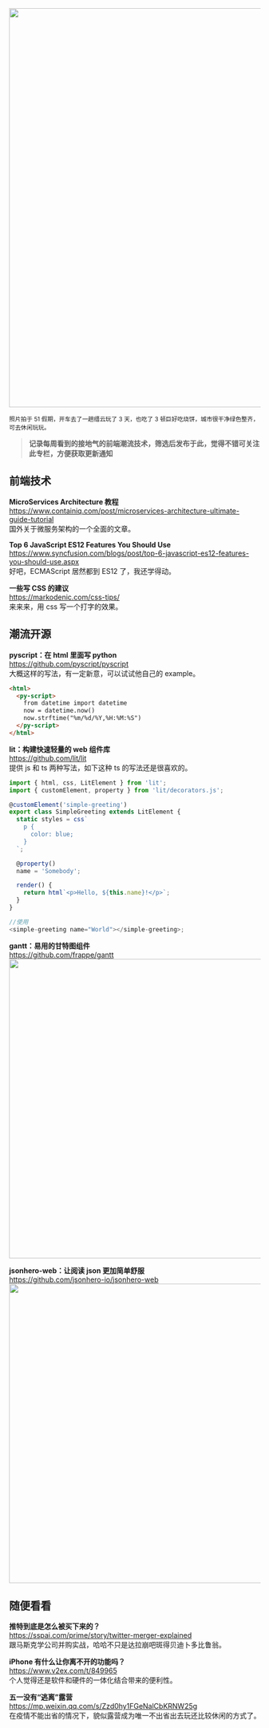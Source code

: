 <img src=https://gw.alipayobjects.com/zos/k/m6/12m3024.jpg width=800/>

<small>照片拍于 51 假期，开车去了一趟缙云玩了 3 天，也吃了 3 顿巨好吃烧饼，城市很干净绿色整齐，可去休闲玩玩。</small>

> **记录每周看到的接地气的前端潮流技术，筛选后发布于此，觉得不错可关注此专栏，方便获取更新通知**

## 前端技术

**MicroServices Architecture 教程**  
<https://www.containiq.com/post/microservices-architecture-ultimate-guide-tutorial>  
国外关于微服务架构的一个全面的文章。

**Top 6 JavaScript ES12 Features You Should Use**  
<https://www.syncfusion.com/blogs/post/top-6-javascript-es12-features-you-should-use.aspx>  
好吧，ECMAScript 居然都到 ES12 了，我还学得动。

**一些写 CSS 的建议**  
<https://markodenic.com/css-tips/>  
来来来，用 css 写一个打字的效果。

## 潮流开源

**pyscript：在 html 里面写 python**  
<https://github.com/pyscript/pyscript>  
大概这样的写法，有一定新意，可以试试他自己的 example。

```html
<html>
  <py-script>
    from datetime import datetime 
    now = datetime.now()
    now.strftime("%m/%d/%Y,%H:%M:%S")
  </py-script>
</html>
```

**lit：构建快速轻量的 web 组件库**  
<https://github.com/lit/lit>  
提供 js 和 ts 两种写法，如下这种 ts 的写法还是很喜欢的。

```js
import { html, css, LitElement } from 'lit';
import { customElement, property } from 'lit/decorators.js';

@customElement('simple-greeting')
export class SimpleGreeting extends LitElement {
  static styles = css`
    p {
      color: blue;
    }
  `;

  @property()
  name = 'Somebody';

  render() {
    return html`<p>Hello, ${this.name}!</p>`;
  }
}

//使用
<simple-greeting name="World"></simple-greeting>;
```

**gantt：易用的甘特图组件**  
<https://github.com/frappe/gantt>  
<img src="https://img.alicdn.com/imgextra/i2/O1CN01Cuwjy81fXNM8Da7Cs_!!6000000004016-0-tps-2522-590.jpg" width=600/>

**jsonhero-web：让阅读 json 更加简单舒服**  
<https://github.com/jsonhero-io/jsonhero-web>  
<img src="https://cdn.fliggy.com/upic/W2xEDT.jpg" width=600/>

## 随便看看

**推特到底是怎么被买下来的？**  
<https://sspai.com/prime/story/twitter-merger-explained>  
跟马斯克学公司并购实战，哈哈不只是达拉崩吧斑得贝迪卜多比鲁翁。

**iPhone 有什么让你离不开的功能吗？**  
<https://www.v2ex.com/t/849965>  
个人觉得还是软件和硬件的一体化结合带来的便利性。

**五一没有“逃离”露营**  
<https://mp.weixin.qq.com/s/Zzd0hy1FGeNalCbKRNW25g>  
在疫情不能出省的情况下，貌似露营成为唯一不出省出去玩还比较休闲的方式了。
